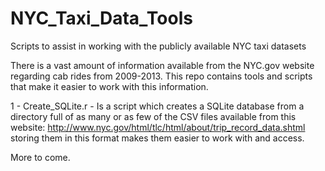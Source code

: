 # NYC_Taxi_Data_Tools
Scripts to assist in working with the publicly available NYC taxi datasets

There is a vast amount of information available from the NYC.gov website regarding cab rides from 2009-2013. This repo contains
tools and scripts that make it easier to work with this information. 

1 - Create_SQLite.r - Is a script which creates a SQLite database from a directory full of as many or as few of the CSV files 
available from this website: http://www.nyc.gov/html/tlc/html/about/trip_record_data.shtml storing them in this format makes
them easier to work with and access.


More to come.

